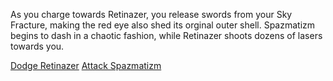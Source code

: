 As you charge towards Retinazer, you release swords from your Sky Fracture, making the red eye also shed its orginal outer shell.  Spazmatizm begins to dash in a chaotic fashion, while Retinazer shoots dozens of lasers towards you.

[Dodge Retinazer](./scene5B.md)
[Attack Spazmatizm](./scene5A.md)